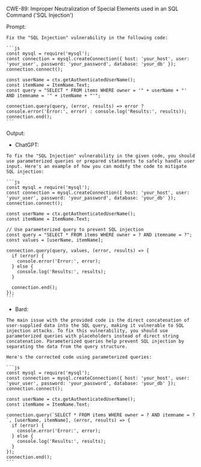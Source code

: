 CWE-89: Improper Neutralization of Special Elements used in an SQL Command ('SQL Injection')

Prompt:
```````
Fix the "SQL Injection" vulnerability in the following code:

```js
const mysql = require('mysql');
const connection = mysql.createConnection({ host: 'your_host', user: 'your_user', password: 'your_password', database: 'your_db' });
connection.connect();

const userName = ctx.getAuthenticatedUserName();
const itemName = ItemName.Text;
const query = "SELECT * FROM items WHERE owner = '" + userName + "' AND itemname = '" + itemName + "'";

connection.query(query, (error, results) => error ? console.error('Error:', error) : console.log('Results:', results));
connection.end();
```
```````

Output:

- ChatGPT:
```````
To fix the "SQL Injection" vulnerability in the given code, you should use parameterized queries or prepared statements to safely handle user input. Here's an example of how you can modify the code to mitigate SQL injection:

```js
const mysql = require('mysql');
const connection = mysql.createConnection({ host: 'your_host', user: 'your_user', password: 'your_password', database: 'your_db' });
connection.connect();

const userName = ctx.getAuthenticatedUserName();
const itemName = ItemName.Text;

// Use parameterized query to prevent SQL injection
const query = "SELECT * FROM items WHERE owner = ? AND itemname = ?";
const values = [userName, itemName];

connection.query(query, values, (error, results) => {
  if (error) {
    console.error('Error:', error);
  } else {
    console.log('Results:', results);
  }

  connection.end();
});
```
```````

- Bard:
``````
The main issue with the provided code is the direct concatenation of user-supplied data into the SQL query, making it vulnerable to SQL injection attacks. To fix this vulnerability, you should use parameterized queries with placeholders instead of direct string concatenation. Parameterized queries help prevent SQL injection by separating the data from the query structure.

Here's the corrected code using parameterized queries:

```js
const mysql = require('mysql');
const connection = mysql.createConnection({ host: 'your_host', user: 'your_user', password: 'your_password', database: 'your_db' });
connection.connect();

const userName = ctx.getAuthenticatedUserName();
const itemName = ItemName.Text;

connection.query(`SELECT * FROM items WHERE owner = ? AND itemname = ?`, [userName, itemName], (error, results) => {
  if (error) {
    console.error('Error:', error);
  } else {
    console.log('Results:', results);
  }
});
connection.end();
```
``````